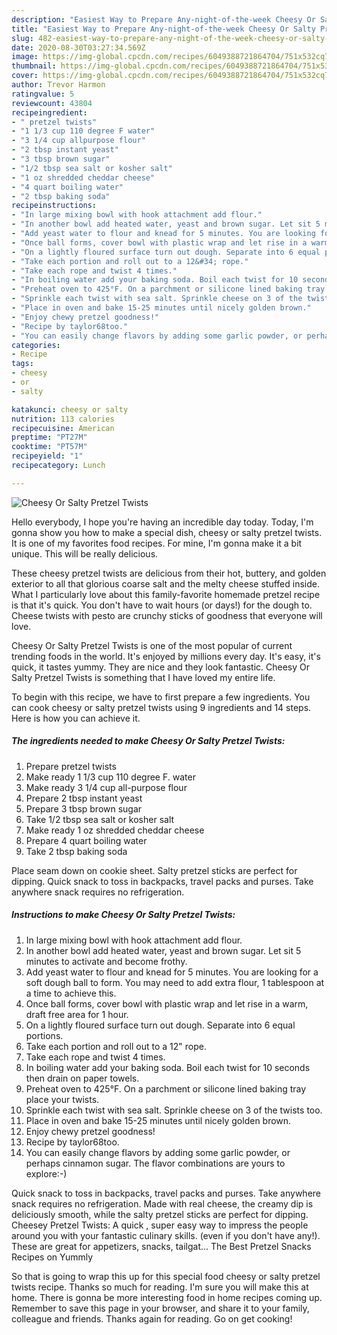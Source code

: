```yaml
---
description: "Easiest Way to Prepare Any-night-of-the-week Cheesy Or Salty Pretzel Twists"
title: "Easiest Way to Prepare Any-night-of-the-week Cheesy Or Salty Pretzel Twists"
slug: 482-easiest-way-to-prepare-any-night-of-the-week-cheesy-or-salty-pretzel-twists
date: 2020-08-30T03:27:34.569Z
image: https://img-global.cpcdn.com/recipes/6049388721864704/751x532cq70/cheesy-or-salty-pretzel-twists-recipe-main-photo.jpg
thumbnail: https://img-global.cpcdn.com/recipes/6049388721864704/751x532cq70/cheesy-or-salty-pretzel-twists-recipe-main-photo.jpg
cover: https://img-global.cpcdn.com/recipes/6049388721864704/751x532cq70/cheesy-or-salty-pretzel-twists-recipe-main-photo.jpg
author: Trevor Harmon
ratingvalue: 5
reviewcount: 43804
recipeingredient:
- " pretzel twists"
- "1 1/3 cup 110 degree F water"
- "3 1/4 cup allpurpose flour"
- "2 tbsp instant yeast"
- "3 tbsp brown sugar"
- "1/2 tbsp sea salt or kosher salt"
- "1 oz shredded cheddar cheese"
- "4 quart boiling water"
- "2 tbsp baking soda"
recipeinstructions:
- "In large mixing bowl with hook attachment add flour."
- "In another bowl add heated water, yeast and brown sugar. Let sit 5 minutes to activate and become frothy."
- "Add yeast water to flour and knead for 5 minutes. You are looking for a soft dough ball to form. You may need to add extra flour, 1 tablespoon at a time to achieve this."
- "Once ball forms, cover bowl with plastic wrap and let rise in a warm, draft free area for 1 hour."
- "On a lightly floured surface turn out dough. Separate into 6 equal portions."
- "Take each portion and roll out to a 12&#34; rope."
- "Take each rope and twist 4 times."
- "In boiling water add your baking soda. Boil each twist for 10 seconds then drain on paper towels."
- "Preheat oven to 425°F. On a parchment or silicone lined baking tray place your twists."
- "Sprinkle each twist with sea salt. Sprinkle cheese on 3 of the twists too."
- "Place in oven and bake 15-25 minutes until nicely golden brown."
- "Enjoy chewy pretzel goodness!"
- "Recipe by taylor68too."
- "You can easily change flavors by adding some garlic powder, or perhaps cinnamon sugar. The flavor combinations are yours to explore:-)"
categories:
- Recipe
tags:
- cheesy
- or
- salty

katakunci: cheesy or salty 
nutrition: 113 calories
recipecuisine: American
preptime: "PT27M"
cooktime: "PT57M"
recipeyield: "1"
recipecategory: Lunch

---
```



![Cheesy Or Salty Pretzel Twists](https://img-global.cpcdn.com/recipes/6049388721864704/751x532cq70/cheesy-or-salty-pretzel-twists-recipe-main-photo.jpg)

Hello everybody, I hope you're having an incredible day today. Today, I'm gonna show you how to make a special dish, cheesy or salty pretzel twists. It is one of my favorites food recipes. For mine, I'm gonna make it a bit unique. This will be really delicious.

These cheesy pretzel twists are delicious from their hot, buttery, and golden exterior to all that glorious coarse salt and the melty cheese stuffed inside. What I particularly love about this family-favorite homemade pretzel recipe is that it&#39;s quick. You don&#39;t have to wait hours (or days!) for the dough to. Cheese twists with pesto are crunchy sticks of goodness that everyone will love.

Cheesy Or Salty Pretzel Twists is one of the most popular of current trending foods in the world. It's enjoyed by millions every day. It's easy, it's quick, it tastes yummy. They are nice and they look fantastic. Cheesy Or Salty Pretzel Twists is something that I have loved my entire life.


To begin with this recipe, we have to first prepare a few ingredients. You can cook cheesy or salty pretzel twists using 9 ingredients and 14 steps. Here is how you can achieve it.

<!--inarticleads1-->

##### The ingredients needed to make Cheesy Or Salty Pretzel Twists:

1. Prepare  pretzel twists
1. Make ready 1 1/3 cup 110 degree F. water
1. Make ready 3 1/4 cup all-purpose flour
1. Prepare 2 tbsp instant yeast
1. Prepare 3 tbsp brown sugar
1. Take 1/2 tbsp sea salt or kosher salt
1. Make ready 1 oz shredded cheddar cheese
1. Prepare 4 quart boiling water
1. Take 2 tbsp baking soda


Place seam down on cookie sheet. Salty pretzel sticks are perfect for dipping. Quick snack to toss in backpacks, travel packs and purses. Take anywhere snack requires no refrigeration. 

<!--inarticleads2-->

##### Instructions to make Cheesy Or Salty Pretzel Twists:

1. In large mixing bowl with hook attachment add flour.
1. In another bowl add heated water, yeast and brown sugar. Let sit 5 minutes to activate and become frothy.
1. Add yeast water to flour and knead for 5 minutes. You are looking for a soft dough ball to form. You may need to add extra flour, 1 tablespoon at a time to achieve this.
1. Once ball forms, cover bowl with plastic wrap and let rise in a warm, draft free area for 1 hour.
1. On a lightly floured surface turn out dough. Separate into 6 equal portions.
1. Take each portion and roll out to a 12&#34; rope.
1. Take each rope and twist 4 times.
1. In boiling water add your baking soda. Boil each twist for 10 seconds then drain on paper towels.
1. Preheat oven to 425°F. On a parchment or silicone lined baking tray place your twists.
1. Sprinkle each twist with sea salt. Sprinkle cheese on 3 of the twists too.
1. Place in oven and bake 15-25 minutes until nicely golden brown.
1. Enjoy chewy pretzel goodness!
1. Recipe by taylor68too.
1. You can easily change flavors by adding some garlic powder, or perhaps cinnamon sugar. The flavor combinations are yours to explore:-)


Quick snack to toss in backpacks, travel packs and purses. Take anywhere snack requires no refrigeration. Made with real cheese, the creamy dip is deliciously smooth, while the salty pretzel sticks are perfect for dipping. Cheesey Pretzel Twists: A quick , super easy way to impress the people around you with your fantastic culinary skills. (even if you don&#39;t have any!). These are great for appetizers, snacks, tailgat… The Best Pretzel Snacks Recipes on Yummly 

So that is going to wrap this up for this special food cheesy or salty pretzel twists recipe. Thanks so much for reading. I'm sure you will make this at home. There is gonna be more interesting food in home recipes coming up. Remember to save this page in your browser, and share it to your family, colleague and friends. Thanks again for reading. Go on get cooking!
